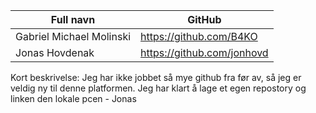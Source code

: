| Full navn | GitHub |
| ----------- | ----------- |
| Gabriel Michael Molinski | https://github.com/B4KO   |
| Jonas Hovdenak | https://github.com/jonhovd  |

Kort beskrivelse:
Jeg har ikke jobbet så mye github fra før av, så jeg er veldig ny til denne platformen. Jeg har klart å lage et egen repostory og linken den lokale pcen - Jonas
